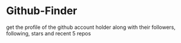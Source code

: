 # Github-Finder
get the profile of the github account holder along with their followers, following, stars and recent 5 repos
